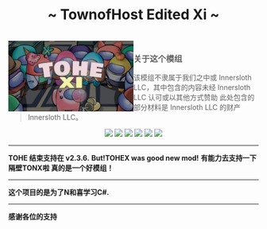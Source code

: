 
<h1 align="center">~ TownofHost Edited Xi ~</h1>

<br>

<img align="left" alt="Cover" src="Resources/Images/TOHE-BG.jpg" width="50%" height="auto" /> 

<p align="right">
  
> ### 关于这个模组
>
> 该模组不隶属于我们之中或 Innersloth LLC，其中包含的内容未经 Innersloth LLC 认可或以其他方式赞助 此处包含的部分材料是 Innersloth LLC 的财产  Innersloth LLC。
>

<p align="center">
<a href="https://gitee.com/xigua_ya/tohex/" target="_blank"><img src="https://img.shields.io/badge/Gitee%20-%231DA1F2.svg?&style=for-the-badge&logo=gitee&logoColor=white&color=FFA500"/></a>
<a href="https://gitee.com/xigua_ya/tohex/releases" target="_blank"><img src="https://img.shields.io/badge/Gitee获取新版本%20-%231DA1F2.svg?&style=for-the-badge&logo=gitee&logoColor=white&color=FFA500"/></a>
<a href="https://github.com/TOHEXGF/TownOfHostEditedXi" target="_blank"><img src="https://img.shields.io/badge/GitHub%20-%231DA1F2.svg?&style=for-the-badge&logo=github&logoColor=white&color=000000"/></a>
<a href="https://github.com/TOHEXGF/TownOfHostEditedXi/releases" target="_blank"><img src="https://img.shields.io/badge/GitHubReleases%20-%231DA1F2.svg?&style=for-the-badge&logo=github&logoColor=white&color=000000"/></a>
<a href="https://discord.gg/WKYdzxKhNm" target="_blank"><img src="https://img.shields.io/badge/Discord%20-%231DA1F2.svg?&style=for-the-badge&logo=discord&logoColor=white&color=4169E1"/></a>
<a href="http://qm.qq.com/cgi-bin/qm/qr?_wv=1027&k=92p_Sv_eLa544FWS83251lPQxpok_i2s&authKey=e918u6eWXT9x2kVo88PPMdEIzg3wZARl0duYhLke9DKhLwujwsmcTKpovM8X01l%2B&noverify=0&group_code=680951911" target="_blank"><img src="https://img.shields.io/badge/QQ%20-%231DA1F2.svg?&style=for-the-badge&logo=TencentQQ&logoColor=white&color=FFFFFF"/></a>
</p>


---

**TOHE 结束支持在 v2.3.6.**
**But!TOHEX was good new mod!**
**有能力去支持一下隔壁TONX啦 真的是一个好模组！**

---

**这个项目的是为了N和喜学习C#.**

---

**感谢各位的支持**